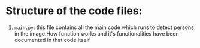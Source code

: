 # Structure of the code files:

1. ```main.py```: this file contains all the main code which runs to detect persons in the image.How function works and it's functionalities have been documented in that code itself

